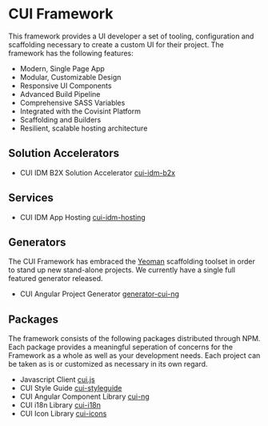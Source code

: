 # CUI Framework

This framework provides a UI developer a set of tooling, configuration and scaffolding necessary to create a custom UI for their project. The framework has the following features:

* Modern, Single Page App
* Modular, Customizable Design
* Responsive UI Components
* Advanced Build Pipeline
* Comprehensive SASS Variables
* Integrated with the Covisint Platform
* Scaffolding and Builders
* Resilient, scalable hosting architecture

## Solution Accelerators

* CUI IDM B2X Solution Accelerator [cui-idm-b2x](accelerators/cui-idm-b2x/overview.md)

## Services

* CUI IDM App Hosting [cui-idm-hosting](services/cui-idm-hosting/overview.md)

## Generators

The CUI Framework has embraced the [Yeoman](http://yeoman.io/) scaffolding toolset in order to stand up new stand-alone projects.  We currently have a single full featured generator released.

* CUI Angular Project Generator [generator-cui-ng](generators/generator-cui-ng/overview.md)

## Packages

The framework consists of the following packages distributed through NPM. Each package provides a meaningful seperation of concerns for the Framework as a whole as well as your development needs.  Each project can be taken as is or customized as necessary in its own regard.

* Javascript Client [cui.js](https://cuijsinfo.run.covisintrnd.com/)
* CUI Style Guide [cui-styleguide](packages/cui-styleguide/overview.md)
* CUI Angular Component Library [cui-ng](packages/cui-ng/overview.md)
* CUI i18n Library [cui-i18n](packages/cui-i18n/overview.md)
* CUI Icon Library [cui-icons](packages/cui-icons/overview.md)






